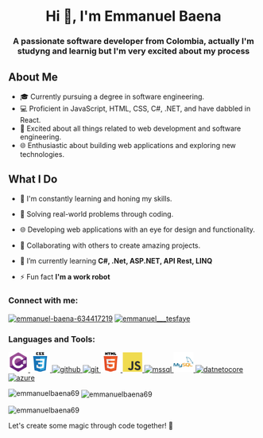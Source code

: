 <h1 align="center">Hi 👋, I'm Emmanuel Baena</h1>
<h3 align="center">A passionate software developer from Colombia, actually I'm studyng and learnig but I'm very excited about my process</h3>

## About Me

- 🎓 Currently pursuing a degree in software engineering.
- 💻 Proficient in JavaScript, HTML, CSS, C#, .NET, and have dabbled in React.
- 🚀 Excited about all things related to web development and software engineering.
- 🌐 Enthusiastic about building web applications and exploring new technologies.

## What I Do

- 🌟 I'm constantly learning and honing my skills.
- 🧩 Solving real-world problems through coding.
- 🌐 Developing web applications with an eye for design and functionality.
- 🤝 Collaborating with others to create amazing projects.

- 🌱 I’m currently learning **C#, .Net, ASP.NET, API Rest, LINQ**

- ⚡ Fun fact **I'm a work robot**


<h3 align="left">Connect with me:</h3>
<p align="left">
<a href="https://linkedin.com/in/emmanuel-baena-634417219" target="blank"><img align="center" src="https://raw.githubusercontent.com/rahuldkjain/github-profile-readme-generator/master/src/images/icons/Social/linked-in-alt.svg" alt="emmanuel-baena-634417219" height="30" width="40" /></a>
<a href="https://www.instagram.com/emmanuel__tesfaye/" target="blank"><img align="center" src="https://raw.githubusercontent.com/rahuldkjain/github-profile-readme-generator/master/src/images/icons/Social/instagram.svg" alt="emmanuel___tesfaye" height="30" width="40" /></a>
</p>

<h3 align="left">Languages and Tools:</h3>
<p align="left"> <a href="https://www.w3schools.com/cs/" target="_blank" rel="noreferrer"> <img src="https://raw.githubusercontent.com/devicons/devicon/master/icons/csharp/csharp-original.svg" alt="csharp" width="40" height="40"/> </a> <a href="https://www.w3schools.com/css/" target="_blank" rel="noreferrer"> <img src="https://raw.githubusercontent.com/devicons/devicon/master/icons/css3/css3-original-wordmark.svg" alt="css3" width="40" height="40"/> </a> <a href="https://github.com/" target="_blank" rel="noreferrer"> <img src="https://img.icons8.com/?size=100&id=52539&format=png&color=000000" alt="github" width="40" height="40"/> </a> <a href="https://git-scm.com/" target="_blank" rel="noreferrer"> <img src="https://www.vectorlogo.zone/logos/git-scm/git-scm-icon.svg" alt="git" width="40" height="40"/> </a> <a href="https://www.w3.org/html/" target="_blank" rel="noreferrer"> <img src="https://raw.githubusercontent.com/devicons/devicon/master/icons/html5/html5-original-wordmark.svg" alt="html5" width="40" height="40"/> </a> <a href="https://developer.mozilla.org/en-US/docs/Web/JavaScript" target="_blank" rel="noreferrer"> <img src="https://raw.githubusercontent.com/devicons/devicon/master/icons/javascript/javascript-original.svg" alt="javascript" width="40" height="40"/> </a> <a href="https://www.microsoft.com/en-us/sql-server" target="_blank" rel="noreferrer"> <img src="https://www.svgrepo.com/show/303229/microsoft-sql-server-logo.svg" alt="mssql" width="40" height="40"/> </a> <a href="https://www.mysql.com/" target="_blank" rel="noreferrer"> <img src="https://raw.githubusercontent.com/devicons/devicon/master/icons/mysql/mysql-original-wordmark.svg" alt="mysql" width="40" height="40"/> </a> <a href="https://dotnet.microsoft.com/en-us/download" target="_blank" rel="noreferrer"> <img src="https://img.icons8.com/?size=100&id=1BC75jFEBED6&format=png&color=000000" alt="datnetocore" width="40" height="40"/> </a> <a href="https://azure.microsoft.com/es-es/" target="_blank" rel="noreferrer"> <img src="https://img.icons8.com/?size=100&id=VLKafOkk3sBX&format=png&color=000000" alt="azure" width="40" height="40"/> </a> </p>

<p><img align="left" src="https://github-readme-stats.vercel.app/api/top-langs?username=emmanuelbaena69&show_icons=true&locale=en&layout=compact" alt="emmanuelbaena69" /></p>

<p>&nbsp;<img align="center" src="https://github-readme-stats.vercel.app/api?username=emmanuelbaena69&show_icons=true&locale=en" alt="emmanuelbaena69" /></p>

<p><img align="center" src="https://github-readme-streak-stats.herokuapp.com/?user=emmanuelbaena69&" alt="emmanuelbaena69" /></p>

Let's create some magic through code together! 🚀

